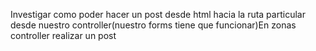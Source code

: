 Investigar como poder hacer un post desde html hacia la ruta particular desde nuestro controller(nuestro forms tiene que funcionar)En zonas controller realizar un post
